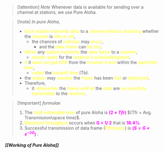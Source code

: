 >[!attention] *Note*
>Whenever data is available for sending over a channel at stations, we use Pure Aloha.

>[!note] *In pure Aloha,*
>- <span style="color:#fffd01">Each station transmits data</span> to a <span style="color:#fffd01">channel without checking</span> whether the <span style="color:#fffd01">channel</span> is <span style="color:#fffd01">idle or not</span>,
>	- the chances of <span style="color:#fffd01">collision</span> may <span style="color:#fffd01">occur</span>,
>		- and the <span style="color:#fffd01">data frame</span> can <span style="color:#fffd01">be lost</span>.
>- <span style="color:#fffd01">When</span> any <span style="color:#fffd01">station transmits</span> the <span style="color:#fffd01">data frame</span> to a <span style="color:#fffd01">channel</span>,
>	- <span style="color:#fffd01">sender waits</span> for the <span style="color:#fffd01">receiver's acknowledgment</span>. 
>- <span style="color:#fffd01">If</span> it <span style="color:#fffd01">does not get ACK</span> from the <span style="color:#fffd01">receiver's end</span> within the <span style="color:#fffd01">specified time</span>,
>	- <span style="color:#fffd01">called</span> the <span style="color:#fffd01">backoff time</span> (Tb). 
>- the <span style="color:#fffd01">station</span> may <span style="color:#fffd01">assume</span> the <span style="color:#fffd01">frame</span> has been <span style="color:#fffd01">lost</span> or <span style="color:#fffd01">destroyed</span>. 
>- Therefore,
>	- it <span style="color:#fffd01">retransmits</span> the <span style="color:#fffd01">frame</span> <span style="color:#fffd01">until all</span> the <span style="color:#fffd01">data</span> are <span style="color:#fffd01">successfully transmitted</span> to the <span style="color:#fffd01">receiver</span>.

>[!important] *formulae* 
>1. The <span style="color:#fffd01">total vulnerable time</span> of pure Aloha is **<span style="color:#ff00ff">$(2 \times Tfr)$</span>** $(Tfr = Avg. Transmission\space time)$.
>2. <span style="color:#fffd01">Maximum throughput</span> occurs when **<span style="color:#ff00ff">G = 1/ 2</span>** that is **<span style="color:#ff00ff">18.4%</span>**.
>3. Successful transmission of data frame (<span style="color:#fffd01">Efficiency</span>) is **<span style="color:#ff00ff">$(S = G\times e^{-2G})$ </span>**.

#### *[[Working of Pure Aloha]]*

